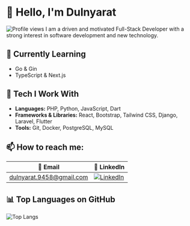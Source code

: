 # 👋 Hello, I'm Dulnyarat
![Profile views](https://komarev.com/ghpvc/?username=dulnyarat&color=blue)
I am a driven and motivated Full-Stack Developer with a strong interest in software development and new technology.


## 🌱 Currently Learning

- Go & Gin
- TypeScript & Next.js


## 🧰 Tech I Work With

- **Languages:** PHP, Python, JavaScript, Dart
- **Frameworks & Libraries:** React, Bootstrap, Tailwind CSS, Django, Laravel, Flutter
- **Tools:** Git, Docker, PostgreSQL, MySQL


## 📫 How to reach me: 

| 📧 Email                        | 🔗 LinkedIn                                                                 |
|--------------------------------|------------------------------------------------------------------------------|
| dulnyarat.9458@gmail.com       | [![LinkedIn](https://img.shields.io/badge/-LinkedIn-0077B5?style=flat&logo=linkedin&logoColor=white)](https://www.linkedin.com/in/dulnyarat-banphatathi) |


## 📊 Top Languages on GitHub
![Top Langs](https://github-readme-stats.vercel.app/api/top-langs/?username=Dulnyarat9458&layout=compact&langs_count=10&theme=tokyonight&card_width=500)
